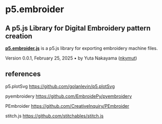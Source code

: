# p5.embroider

## A p5.js Library for Digital Embroidery pattern creation

[**p5.embroider.js**](https://github.com/nkymut/p5.embroider) is a p5.js library for exporting embroidery machine files.<br />

Version 0.0.1, February 25, 2025 • by Yuta Nakayama ([nkymut](https://github.com/nkymut))

## references

p5.plotSvg
https://github.com/golanlevin/p5.plotSvg

pyembroidery
https://github.com/EmbroidePy/pyembroidery

PEmbroider
https://github.com/CreativeInquiry/PEmbroider

stitch.js
https://github.com/stitchables/stitch.js
